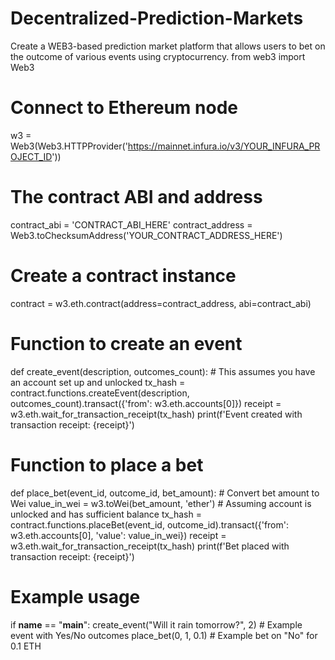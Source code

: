 # Decentralized-Prediction-Markets
Create a WEB3-based prediction market platform that allows users to bet on the outcome of various events using cryptocurrency.
from web3 import Web3

# Connect to Ethereum node
w3 = Web3(Web3.HTTPProvider('https://mainnet.infura.io/v3/YOUR_INFURA_PROJECT_ID'))

# The contract ABI and address
contract_abi = 'CONTRACT_ABI_HERE'
contract_address = Web3.toChecksumAddress('YOUR_CONTRACT_ADDRESS_HERE')

# Create a contract instance
contract = w3.eth.contract(address=contract_address, abi=contract_abi)

# Function to create an event
def create_event(description, outcomes_count):
    # This assumes you have an account set up and unlocked
    tx_hash = contract.functions.createEvent(description, outcomes_count).transact({'from': w3.eth.accounts[0]})
    receipt = w3.eth.wait_for_transaction_receipt(tx_hash)
    print(f'Event created with transaction receipt: {receipt}')

# Function to place a bet
def place_bet(event_id, outcome_id, bet_amount):
    # Convert bet amount to Wei
    value_in_wei = w3.toWei(bet_amount, 'ether')
    # Assuming account is unlocked and has sufficient balance
    tx_hash = contract.functions.placeBet(event_id, outcome_id).transact({'from': w3.eth.accounts[0], 'value': value_in_wei})
    receipt = w3.eth.wait_for_transaction_receipt(tx_hash)
    print(f'Bet placed with transaction receipt: {receipt}')

# Example usage
if __name__ == "__main__":
    create_event("Will it rain tomorrow?", 2)  # Example event with Yes/No outcomes
    place_bet(0, 1, 0.1)  # Example bet on "No" for 0.1 ETH
